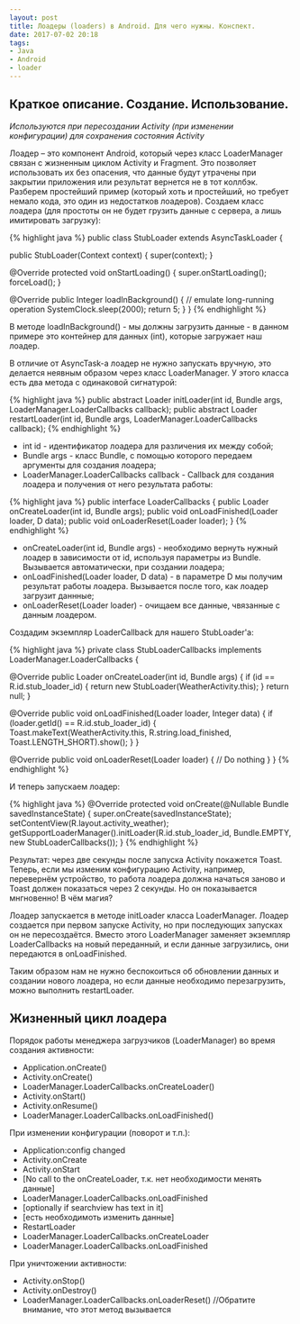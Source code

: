 ```yaml
---
layout: post
title: Лоадеры (loaders) в Android. Для чего нужны. Конспект.
date: 2017-07-02 20:18
tags:
- Java
- Android
- loader
---
```

## Краткое описание. Создание. Использование.

*Используются при пересоздании Activity (при изменении конфигурации) для сохранения состояния Activity*

Лоадер – это компонент Android, который через класс LoaderManager связан с жизненным циклом Activity и Fragment. Это позволяет использовать их без опасения, что данные будут утрачены при закрытии приложения или результат вернется не в тот коллбэк. Разберем простейший пример (который хоть и простейший, но требует немало кода, это один из недостатков лоадеров). Создаем класс лоадера (для простоты он не будет грузить данные с сервера, а лишь имитировать загрузку):

{% highlight java %}
public class StubLoader extends AsyncTaskLoader<Integer> {
 
   public StubLoader(Context context) {
       super(context);
   }
 
   @Override
   protected void onStartLoading() {
       super.onStartLoading();
       forceLoad();
   }
 
   @Override
   public Integer loadInBackground() {
       // emulate long-running operation
       SystemClock.sleep(2000);
       return 5;
   }
}
{% endhighlight %}

В методе loadInBackground() - мы должны загрузить данные
<Integer> - в данном примере это контейнер для данных (int), которые загружает наш лоадер.

В отличие от AsyncTask-а лоадер не нужно запускать вручную, это делается неявным образом через класс LoaderManager. У этого класса есть два метода с одинаковой сигнатурой:

{% highlight java %}
public abstract <D> Loader<D> initLoader(int id, Bundle args,  LoaderManager.LoaderCallbacks<D> callback);
public abstract <D> Loader<D> restartLoader(int id, Bundle args, LoaderManager.LoaderCallbacks<D> callback);
{% endhighlight %}

- int id - идентификатор лоадера для различения их между собой;
- Bundle args - класс Bundle, с помощью которого передаем аргументы для создания лоадера;
- LoaderManager.LoaderCallbacks<D> callback - Callback для создания лоадера и получения от него результата работы:

{% highlight java %}
public interface LoaderCallbacks<D> {
   public Loader<D> onCreateLoader(int id, Bundle args);
   public void onLoadFinished(Loader<D> loader, D data);
   public void onLoaderReset(Loader<D> loader);
}
{% endhighlight %}

- onCreateLoader(int id, Bundle args) - необходимо вернуть нужный лоадер в зависимости от id, используя параметры из Bundle. Вызывается автоматически, при создании лоадера;
- onLoadFinished(Loader<D> loader, D data) - в параметре D мы получим результат работы лоадера. Вызывается после того, как лоадер загрузит даннные;
- onLoaderReset(Loader<D> loader) - очищаем все данные, чвязанные с данным лоадером.

Создадим экземпляр LoaderCallback для нашего StubLoader'a:

{% highlight java %}
private class StubLoaderCallbacks implements LoaderManager.LoaderCallbacks<Integer> {
 
   @Override
   public Loader<Integer> onCreateLoader(int id, Bundle args) {
       if (id == R.id.stub_loader_id) {
           return new StubLoader(WeatherActivity.this);
       }
       return null;
   }
 
   @Override
   public void onLoadFinished(Loader<Integer> loader, Integer data) {
       if (loader.getId() == R.id.stub_loader_id) {
           Toast.makeText(WeatherActivity.this, R.string.load_finished, Toast.LENGTH_SHORT).show();
       }
   }
  
   @Override
   public void onLoaderReset(Loader<Integer> loader) {
       // Do nothing
   }
}
{% endhighlight %}

И теперь запускаем лоадер:

{% highlight java %}
@Override
protected void onCreate(@Nullable Bundle savedInstanceState) {
   super.onCreate(savedInstanceState);
   setContentView(R.layout.activity_weather);
   getSupportLoaderManager().initLoader(R.id.stub_loader_id, Bundle.EMPTY, new StubLoaderCallbacks());
}
{% endhighlight %}

Результат: через две секунды после запуска Activity покажется Toast. Теперь, если мы изменим конфигурацию Activity, например, перевернём устройство, то работа лоадера должна начаться заново и Toast должен показаться через 2 секунды. Но он показывается мнгновенно! В чём магия?

Лоадер запускается в методе initLoader класса LoaderManager. Лоадер создается при первом запуске Activity, но при последующих запусках он не пересоздаётся. Вместо этого LoaderManager заменяет экземпляр LoaderCallbacks на новый переданный, и если данные загрузились, они передаются в onLoadFinished.

Таким образом нам не нужно беспокоиться об обновлении данных и создании нового лоадера, но если данные необходимо перезагрузить, можно выполнить restartLoader. 


## Жизненный цикл лоадера 

Порядок работы менеджера загрузчиков (LoaderManager) во время создания активности: 

- Application.onCreate() 
- Activity.onCreate() 
- LoaderManager.LoaderCallbacks.onCreateLoader() 
- Activity.onStart() 
- Activity.onResume() 
- LoaderManager.LoaderCallbacks.onLoadFinished() 

При изменении конфигурации (поворот и т.п.):

- Application:config changed 
- Activity.onCreate 
- Activity.onStart 
- [No call to the onCreateLoader, т.к. нет необходимости менять данные] 
- LoaderManager.LoaderCallbacks.onLoadFinished 
- [optionally if searchview has text in it] 
- [есть необходимоть изменить данные] 
- RestartLoader 
- LoaderManager.LoaderCallbacks.onCreateLoader 
- LoaderManager.LoaderCallbacks.onLoadFinished 

При уничтожении активности:

- Activity.onStop() 
- Activity.onDestroy() 
- LoaderManager.LoaderCallbacks.onLoaderReset() //Обратите внимание, что этот метод вызывается 
